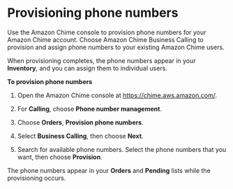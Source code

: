 # Provisioning phone numbers<a name="provision-phone"></a>

Use the Amazon Chime console to provision phone numbers for your Amazon Chime account\. Choose Amazon Chime Business Calling to provision and assign phone numbers to your existing Amazon Chime users\.

When provisioning completes, the phone numbers appear in your **Inventory**, and you can assign them to individual users\.

**To provision phone numbers**

1. Open the Amazon Chime console at [https://chime\.aws\.amazon\.com/](https://chime.aws.amazon.com)\.

1. For **Calling**, choose **Phone number management**\.

1. Choose **Orders**, **Provision phone numbers**\.

1. Select **Business Calling**, then choose **Next**\.

1. Search for available phone numbers\. Select the phone numbers that you want, then choose **Provision**\.

The phone numbers appear in your **Orders** and **Pending** lists while the provisioning occurs\. 